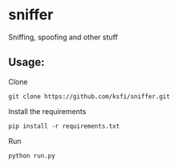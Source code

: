 # sniffer

Sniffing, spoofing and other stuff


## Usage:

Clone
```
git clone https://github.com/ksfi/sniffer.git
```

Install the requirements
```
pip install -r requirements.txt
```

Run
```
python run.py
```
